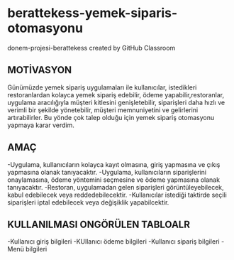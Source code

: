 # berattekess-yemek-siparis-otomasyonu
donem-projesi-berattekess created by GitHub Classroom

## MOTİVASYON
Günümüzde yemek sipariş uygulamaları ile kullanıcılar, istedikleri restoranlardan kolayca yemek sipariş edebilir, ödeme yapabilir,restoranlar, uygulama aracılığıyla müşteri kitlesini genişletebilir, siparişleri daha hızlı ve verimli bir şekilde yönetebilir, müşteri memnuniyetini ve gelirlerini artırabilirler. Bu yönde çok talep olduğu için yemek sipariş otomasyonu yapmaya karar verdim.
 
 ## AMAÇ
 -Uygulama, kullanıcıların kolayca kayıt olmasına, giriş yapmasına ve çıkış yapmasına olanak tanıyacaktır.
 -Uygulama, kullanıcıların siparişlerini onaylamasına, ödeme yöntemini seçmesine ve ödeme yapmasına olanak tanıyacaktır.
 -Restoran, uygulamadan gelen siparişleri görüntüleyebilecek, kabul edebilecek veya reddedebilecektir.
 -Kullanıcılar istediği taktirde seçili siparişleri iptal edebilecek veya değişiklik yapabilcektir.
 
 ## KULLANILMASI ONGÖRÜLEN TABLOALR
 -Kullanıcı giriş bilgileri
 -KUllanıcı ödeme bilgileri
 -Kullanıcı sipariş bilgileri
 -Menü bilgileri
 
 
  
 
